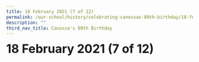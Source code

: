 ```yaml
---
title: 18 February 2021 (7 of 12)
permalink: /our-school/history/celebrating-canossas-80th-birthday/18-february-2021-7-of-12
description: ""
third_nav_title: Canossa's 80th Birthday
---
```

**<font size=6>18 February 2021 (7 of 12)</font>**
